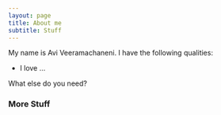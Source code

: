 ```yaml
---
layout: page
title: About me
subtitle: Stuff
---
```


My name is Avi Veeramachaneni. I have the following qualities:

- I love ...

What else do you need?

### More Stuff
